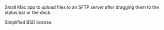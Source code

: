 Small Mac app to upload files to an SFTP server after dragging them to the status bar or the dock.

Simplified BSD license.